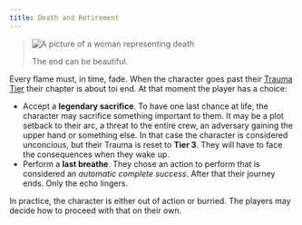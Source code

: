 ```yaml
---
title: Death and Retirement
---
```


> ![A picture of a woman representing death](/images/death.jpeg "Title")
>
> The end can be beautiful.

Every flame must, in time, fade. When the character goes past their [Trauma Tier](../trauma) their chapter is about toi end. At that moment the player has a choice:

- Accept a **legendary sacrifice**. To have one last chance at life, the character may sacrifice something important to them. It may be a plot setback to their arc, a threat to the entire crew, an adversary gaining the upper hand or something else. In that case the character is considered unconcious, but their Trauma is reset to **Tier 3**. They will have to face the consequences when they wake up.
- Perform a **last breathe**. They chose an action to perform that is considered an _automatic complete success_. After that their journey ends. Only the echo lingers.

In practice, the character is either out of action or burried. The players may decide how to proceed with that on their own.
